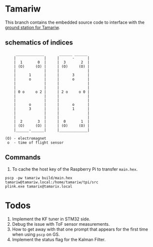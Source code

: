 # Tamariw

This branch contains the embedded source code to interface with the [ground station for Tamariw](https://github.com/TAMARIW/gs).

## schematics of indices

```
     _____________       ______ ______
    |             |     |      -      |
    |  1       0  |     |  3       2  |
    | (O)     (O) |     | (O)     (O) |
    |             |     |             |
    |      1      |     |      3      |
    |      o      |     |      o      |
    |             |     |             |
    |             |     |             |
    | 0 o     o 2 |     | 2 o     o 0 |
    |             |     |             |
    |             |     |             |
    |      o      |     |      o      |
    |      3      |     |      1      |
    |             |     |             |
    |             |     |             |
    |  2       3  |     |  0       1  |
    | (O)     (O) |     | (O)     (O) |
    |______-______|     |_____________|

(O) - electromagnet
 o  - time of flight sensor
```

## Commands

1. To cache the host key of the Raspberry Pi to transfer `main.hex`.
```
pscp -pw tamariw build/main.hex tamariw@tamariw.local:/home/tamariw/tpi/src
plink.exe tamarix@tamarix.local
```

# Todos

1. Implement the KF tuner in STM32 side.
2. Debug the issue with ToF sensor measurements.
3. How to get away with that one prompt that appears for the first time when using `pscp` on GS.
4. Implement the status flag for the Kalman Filter.